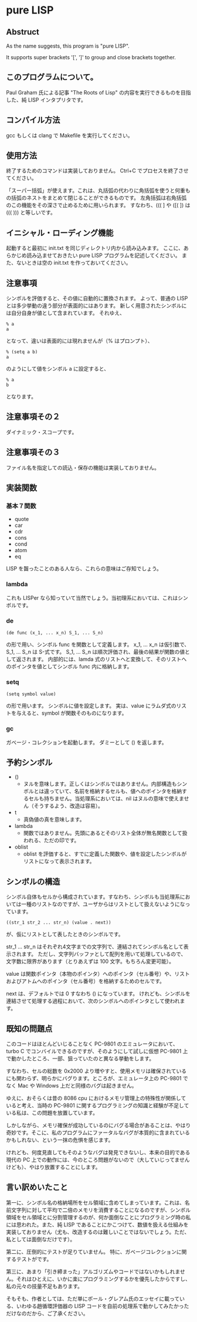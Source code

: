 # pure LISP

## Abstruct

As the name suggests, this program is "pure LISP".

It supports super brackets '[', ']' to group and close brackets together.

## このプログラムについて。

Paul Graham 氏による記事 "The Roots of Lisp" の内容を実行できるものを目指した、純 LISP インタプリタです。

## コンパイル方法

gcc もしくは clang で Makefile を実行してください。

## 使用方法

終了するためのコマンドは実装しておりません。
Ctrl+C でプロセスを終了させてください。

「スーパー括弧」が使えます。これは、丸括弧の代わりに角括弧を使うと何重もの括弧のネストをまとめて閉じることができるものです。
左角括弧は右角括弧のこの機能をその深さで止めるために用いられます。
すなわち、((( ] や ([( ]) は ((( ))) と等しいです。

## イニシャル・ローディング機能

起動すると最初に init.txt を同じディレクトリ内から読み込みます。
ここに、あらかじめ読み込ませておきたい pure LISP プログラムを記述してください。
また、ないときは空の init.txt を作っておいてください。

## 注意事項

シンボルを評価すると、その値に自動的に置換されます。
よって、普通の LISP とは多少挙動の違う部分が表面的にはあります。
新しく用意されたシンボルには自分自身が値として含まれています。
それゆえ、

    % a
    a

となって、違いは表面的には現れませんが（% はプロンプト）、

    % (setq a b)
    a

のようにして値をシンボル a に設定すると、

    % a
    b

となります。


## 注意事項その２

ダイナミック・スコープです。

## 注意事項その３

ファイル名を指定しての読込・保存の機能は実装しておりません。

## 実装関数

### 基本７関数

- quote
- car
- cdr
- cons
- cond
- atom
- eq

LISP を齧ったことのある人なら、これらの意味はご存知でしょう。

### lambda

これも LISPer なら知っていて当然でしょう。当初理系においては、これはシンボルです。

### de

    (de func (x_1, ... x_n) S_1, ... S_n)

の形で用い、シンボル func を関数として定義します。
x_1, ... x_n は仮引数で、S_1, ... S_n
は S-式です。
S_1, ... S_n は順次評価され、最後の結果が関数の値として返されます。
内部的には、lamda 式のリストへと変換して、そのリストへのポインタを値としてシンボル func 内に格納します。

### setq

    (setq symbol value)

の形で用います。
シンボルに値を設定します。
実は、value にラムダ式のリストを与えると、symbol が関数そのものになります。

### gc

ガベージ・コレクションを起動します。
ダミーとして () を返します。

## 予約シンボル

- ()
    + ヌルを意味します。正しくはシンボルではありません。内部構造もシンボルとは違っていて、名前を格納するセルも、値へのボインタを格納するセルも持ちません。当処理系においては、nil はヌルの意味で使えません（そうするよう、改造は容易）。
- t
    + 真偽値の真を意味します。
- lambda
    + 関数ではありません。先頭にあるとそのリスト全体が無名関数として扱われる、ただの印です。
- oblist
    + oblist を評価すると、すでに定義した関数や、値を設定したシンボルがリストになって表示されます。

## シンボルの構造

シンボル自体もセルから構成されています。すなわち、シンボルも当処理系においては一種のリストなのですが、ユーザからはリストとして扱えないようになっています。

    ((str_1 str_2 ... str_n) (value . next))

が、仮にリストとして表したときのシンボルです。

str_1 ... str_n はそれぞれ4文字までの文字列で、連結されてシンボル名として表示されます。
ただし、文字列バッファとして配列を用いて処理しているので、文字数に限界があります（とりあえずは 100 文字。もちろん変更可能）。

value は関数ポインタ（本物のポインタ）へのポインタ（セル番号）や、リストおよびアトムへのポインタ（セル番号）を格納するためのセルです。

next は、デフォルトでは 0 すなわち () になっています。
けれども、シンボルを連結させて処理する過程において、次のシンボルへのポインタとして使われます。

## 既知の問題点

このコードはほとんどいじることなく PC-9801 のエミュレータにおいて、turbo C でコンバイルできるのですが、そのようにして試しに仮想 PC-9801 上で動かしたところ、一部、狙っていたのと異なる挙動をします。

すなわち、セルの総数を 0x2000 より増やすと、使用メモリは確保されているにも関わらず、明らかにバグります。ところが、エミュレータ上の PC-9801 でなく Mac や Windows 上だと同様のバグは起きません。

ゆえに、おそらくは昔の 8086 cpu におけるメモリ管理上の特殊性が関係していると考え、当時の PC-9801 に関するプログラミングの知識と経験が不足している私は、この問題を放置しています。

しかしながら、メモリ確保が成功しているのにバグる場合があることは、やはり奇妙です。そこに、私のプログラムにファータルなバグが本質的に含まれているかもしれない、という一抹の危惧を感じます。

けれども、何度見直してもそのようなバグは発見できないし、本来の目的である現代の PC 上での動作には、今のところ問題がないので（大していじってませんけども）、やはり放置することにします。

## 言い訳めいたこと

第一に、シンボル名の格納場所をセル領域に含めてしまっています。これは、名前文字列に対して平均で二倍のメモリを消費することになるのですが、シンボル領域をセル領域とに分割管理するのが、何か面倒なことにプログラミング時の私には思われた。また、純 LISP であることにかこつけて、数値を扱える仕組みを実装しておりません（尤も、改造するのは難しいことではないでしょう。ただ、私としては面倒なだけです）。

第二に、圧倒的にテストが足りていません。
特に、ガベージコレクションに関するテストがです。

第三に、あまり「引き締まった」アルゴリズムやコードではないかもしれません。それはひとえに、いかに楽にプログラミングするかを優先したからですし、私の元々の技量不足もあります。

そもそも、作者としては、ただ単にポール・グレアム氏のエッセイに載っている、いわゆる趙循環評価器の LISP コードを自前の処理系で動かしてみたかっただけなのだから、ご了承ください。
